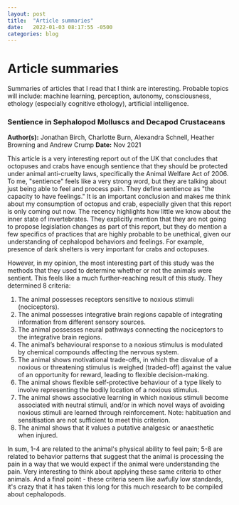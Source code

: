 ```yaml
---
layout: post
title:  "Article summaries"
date:   2022-01-03 08:17:55 -0500
categories: blog
---
```


# Article summaries
Summaries of articles that I read that I think are interesting. Probable topics will include: machine learning, perception, autonomy, consciousness, ethology (especially cognitive ethology), artificial intelligence.

### Sentience in Sephalopod Molluscs and Decapod Crustaceans
**Author(s):** Jonathan Birch, Charlotte Burn, Alexandra Schnell, Heather Browning and Andrew Crump
**Date:** Nov 2021

This article is a very interesting report out of the UK that concludes that octopuses and crabs have enough sentience that they should be protected under animal anti-cruelty laws, specifically the Animal Welfare Act of 2006. To me, "sentience" feels like a very strong word, but they are talking about just being able to feel and process pain. They define sentience as "the capacity to have feelings." 
It is an important conclusion and makes me think about my consumption of octopus and crab, especially given that this report is only coming out now. The recency highlights how little we know about the inner state of invertebrates. They explicitly mention that they are not going to propose legislation changes as part of this report, but they do mention a few specifics of practices that are highly probable to be unethical, given our understanding of cephalopod behaviors and feelings. For example, presence of dark shelters is very important for crabs and octopuses.  

However, in my opinion, the most interesting part of this study was the methods that they used to determine whether or not the animals were sentient. This feels like a much further-reaching result of this study. They determined 8 criteria: 
1. The animal possesses receptors sensitive to noxious stimuli (nociceptors).
2. The animal possesses integrative brain regions capable of integrating information from different sensory sources.
3. The animal possesses neural pathways connecting the nociceptors to the integrative brain regions.
4. The animal’s behavioural response to a noxious stimulus is modulated by chemical compounds affecting the nervous system.
5. The animal shows motivational trade-offs, in which the disvalue of a noxious or threatening stimulus is weighed (traded-off) against the value of an opportunity for reward, leading to flexible decision-making.
6. The animal shows flexible self-protective behaviour of a type likely to involve representing the bodily location of a noxious stimulus.
7. The animal shows associative learning in which noxious stimuli become associated with neutral stimuli, and/or in which novel ways of avoiding noxious stimuli are learned through reinforcement. Note: habituation and sensitisation are not sufficient to meet this criterion.
8. The animal shows that it values a putative analgesic or anaesthetic when injured.

In sum, 1-4 are related to the animal's physical ability to feel pain; 5-8 are related to behavior patterns that suggest that the animal is processing the pain in a way that we would expect if the animal were understanding the pain. Very interesting to think about applying these same criteria to other animals. And a final point - these criteria seem like awfully low standards, it's crazy that it has taken this long for this much research to be compiled about cephalopods.
